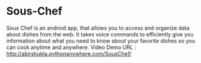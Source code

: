# Sous-Chef
Sous Chef is an android app, that allows you to access and organize data about dishes from the web. It takes voice commands to efficiently give you information about what you need to know about your favorite dishes so you can cook anytime and anywhere. 
Video Demo URL : http://abirshukla.pythonanywhere.com/SousChef/
